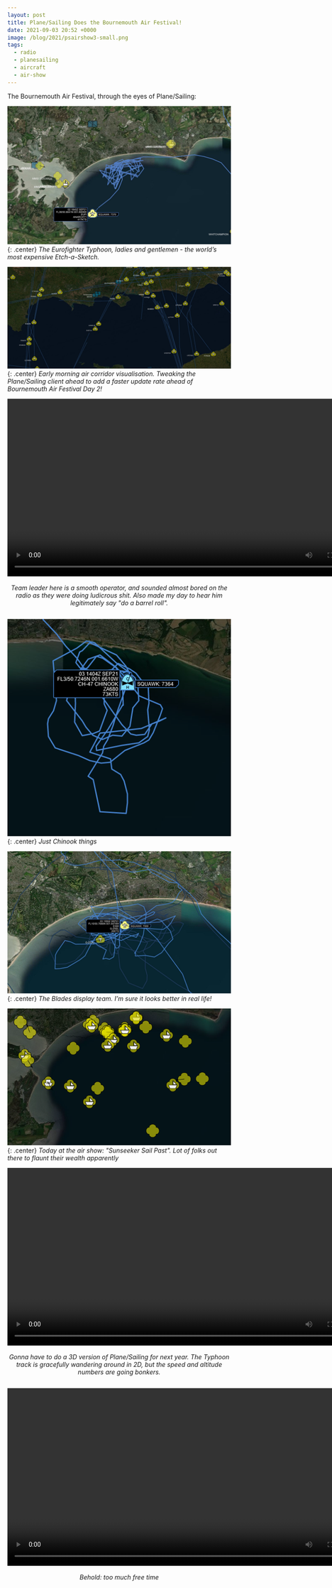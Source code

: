 ```yaml
---
layout: post
title: Plane/Sailing Does the Bournemouth Air Festival!
date: 2021-09-03 20:52 +0000
image: /blog/2021/psairshow3-small.png
tags:
  - radio
  - planesailing
  - aircraft
  - air-show
---
```


The Bournemouth Air Festival, through the eyes of Plane/Sailing:

![](/blog/2021/psairshow1.jpg){: .center}
*The Eurofighter Typhoon, ladies and gentlemen - the world’s most expensive Etch-a-Sketch.*

![](/blog/2021/psairshow2.jpg){: .center}
*Early morning air corridor visualisation. Tweaking the Plane/Sailing client ahead to add a faster update rate ahead of Bournemouth Air Festival Day 2!*

<center><video width="800" controls><source src="https://video.ianrenton.com/planesailing/airshow1.mp4" type="video/mp4"></video></center>
<p style="text-align:center; padding-bottom: 1em;"><em>Team leader here is a smooth operator, and sounded almost bored on the radio as they were doing ludicrous shit. Also made my day to hear him legitimately say "do a barrel roll".</em></p>

![](/blog/2021/psairshow3.png){: .center}
*Just Chinook things*

![](/blog/2021/psairshow4.jpg){: .center}
*The Blades display team. I’m sure it looks better in real life!*

![](/blog/2021/psairshow5.png){: .center}
*Today at the air show: "Sunseeker Sail Past". Lot of folks out there to flaunt their wealth apparently*

<center><video width="800" controls><source src="https://video.ianrenton.com/planesailing/airshow2.mp4" type="video/mp4"></video></center>
<p style="text-align:center; padding-bottom: 1em;"><em>Gonna have to do a 3D version of Plane/Sailing for next year. The Typhoon track is gracefully wandering around in 2D, but the speed and altitude numbers are going bonkers.</em></p>

<center><video width="800" controls><source src="https://video.ianrenton.com/planesailing/RedArrows-Sax.mp4" type="video/mp4"></video></center>
<p style="text-align:center; padding-bottom: 1em;"><em>Behold: too much free time</em></p>
